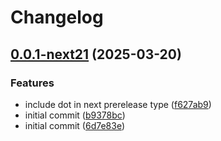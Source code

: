 # Changelog

## [0.0.1-next21](https://github.com/obany/changelog/compare/package-a-0.0.1-next20...package-a-0.0.1-next21) (2025-03-20)


### Features

* include dot in next prerelease type ([f627ab9](https://github.com/obany/changelog/commit/f627ab9c3b24536b1b59aae93333e982efef9773))
* initial commit ([b9378bc](https://github.com/obany/changelog/commit/b9378bc2766ab8c0f693c839d37e3e345eadde71))
* initial commit ([6d7e83e](https://github.com/obany/changelog/commit/6d7e83e5be444b7e470a04771efce6cb8de1ac4f))
